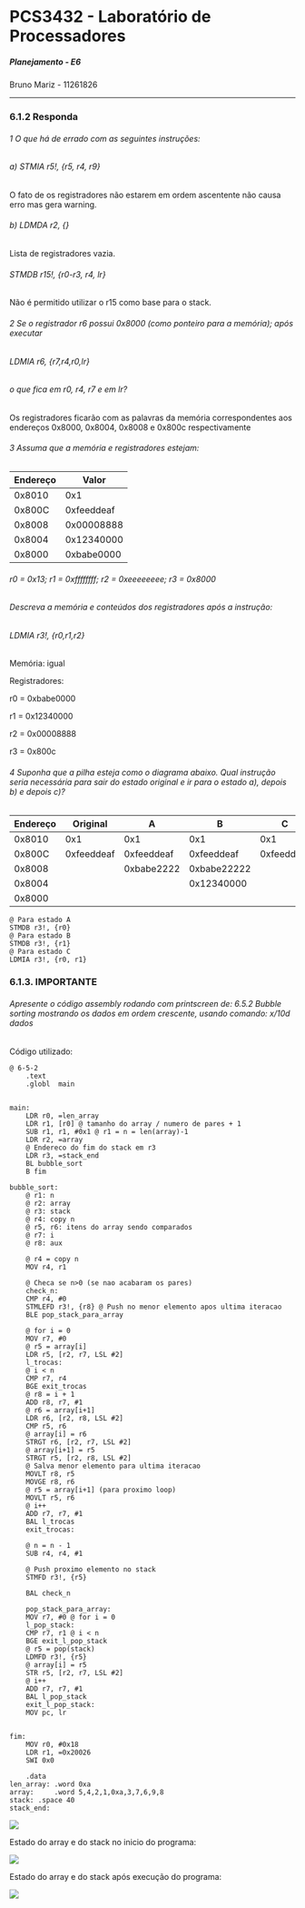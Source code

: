 # PCS3432 - Laboratório de Processadores

##### Planejamento - E6

Bruno Mariz - 11261826

---

### 6.1.2 Responda

###### 1 O que há de errado com as seguintes instruções:

###### a) STMIA r5!, \{r5, r4, r9\}

O fato de os registradores não estarem em ordem ascentente não causa erro mas gera warning.

###### b) LDMDA r2, \{}

Lista de registradores vazia.

###### STMDB r15!, \{r0-r3, r4, lr}

Não é permitido utilizar o r15 como base para o stack.

###### 2 Se o registrador r6 possui 0x8000 (como ponteiro para a memória); após executar

###### LDMIA r6, \{r7,r4,r0,lr}

###### o que fica em r0, r4, r7 e em lr?

Os registradores ficarão com as palavras da memória correspondentes aos endereços 0x8000, 0x8004, 0x8008 e 0x800c respectivamente

###### 3 Assuma que a memória e registradores estejam:

| Endereço | Valor      |
| -------- | ---------- |
| 0x8010   | 0x1        |
| 0x800C   | 0xfeeddeaf |
| 0x8008   | 0x00008888 |
| 0x8004   | 0x12340000 |
| 0x8000   | 0xbabe0000 |

###### r0 = 0x13; r1 = 0xffffffff; r2 = 0xeeeeeeee; r3 = 0x8000

###### Descreva a memória e conteúdos dos registradores após a instrução:

###### LDMIA r3!, \{r0,r1,r2}

Memória: igual

Registradores:

r0 = 0xbabe0000

r1 = 0x12340000

r2 = 0x00008888

r3 = 0x800c

###### 4 Suponha que a pilha esteja como o diagrama abaixo. Qual instrução seria necessária para sair do estado original e ir para o estado a), depois b) e depois c)?

| Endereço | Original   | A          | B           | C          |
| -------- | ---------- | ---------- | ----------- | ---------- |
| 0x8010   | 0x1        | 0x1        | 0x1         | 0x1        |
| 0x800C   | 0xfeeddeaf | 0xfeeddeaf | 0xfeeddeaf  | 0xfeeddeaf |
| 0x8008   |            | 0xbabe2222 | 0xbabe22222 |
| 0x8004   |            |            | 0x12340000  |
| 0x8000   |

```
@ Para estado A
STMDB r3!, {r0}
@ Para estado B
STMDB r3!, {r1}
@ Para estado C
LDMIA r3!, {r0, r1}
```

### 6.1.3. IMPORTANTE

###### Apresente o código assembly rodando com printscreen de: 6.5.2 Bubble sorting mostrando os dados em ordem crescente, usando comando: x/10d dados

Código utilizado:

```assembly
@ 6-5-2
	.text
	.globl	main


main:
    LDR r0, =len_array
    LDR r1, [r0] @ tamanho do array / numero de pares + 1
    SUB r1, r1, #0x1 @ r1 = n = len(array)-1
    LDR r2, =array
    @ Endereco do fim do stack em r3
    LDR r3, =stack_end
    BL bubble_sort
    B fim

bubble_sort:
    @ r1: n
    @ r2: array
    @ r3: stack
    @ r4: copy n
    @ r5, r6: itens do array sendo comparados
    @ r7: i
    @ r8: aux

    @ r4 = copy n
    MOV r4, r1

    @ Checa se n>0 (se nao acabaram os pares)
    check_n:
    CMP r4, #0
    STMLEFD r3!, {r8} @ Push no menor elemento apos ultima iteracao
    BLE pop_stack_para_array

    @ for i = 0
    MOV r7, #0
    @ r5 = array[i]
    LDR r5, [r2, r7, LSL #2]
    l_trocas:
    @ i < n
    CMP r7, r4
    BGE exit_trocas
    @ r8 = i + 1
    ADD r8, r7, #1
    @ r6 = array[i+1]
    LDR r6, [r2, r8, LSL #2]
    CMP r5, r6
    @ array[i] = r6
    STRGT r6, [r2, r7, LSL #2]
    @ array[i+1] = r5
    STRGT r5, [r2, r8, LSL #2]
    @ Salva menor elemento para ultima iteracao
    MOVLT r8, r5
    MOVGE r8, r6
    @ r5 = array[i+1] (para proximo loop)
    MOVLT r5, r6
    @ i++
    ADD r7, r7, #1
    BAL l_trocas
    exit_trocas:

    @ n = n - 1
    SUB r4, r4, #1

    @ Push proximo elemento no stack
    STMFD r3!, {r5}

    BAL check_n

    pop_stack_para_array:
    MOV r7, #0 @ for i = 0
    l_pop_stack:
    CMP r7, r1 @ i < n
    BGE exit_l_pop_stack
    @ r5 = pop(stack)
    LDMFD r3!, {r5}
    @ array[i] = r5
    STR r5, [r2, r7, LSL #2]
    @ i++
    ADD r7, r7, #1
    BAL l_pop_stack
    exit_l_pop_stack:
    MOV pc, lr


fim:
	MOV	r0, #0x18
	LDR	r1, =0x20026
	SWI	0x0

	.data
len_array: .word 0xa
array:     .word 5,4,2,1,0xa,3,7,6,9,8
stack: .space 40
stack_end:

```

![](img/6-5-2-asm.png)

Estado do array e do stack no inicio do programa:

![](img/6-5-2-antes.png)

Estado do array e do stack após execução do programa:

![](img/6-5-2-depois.png)
